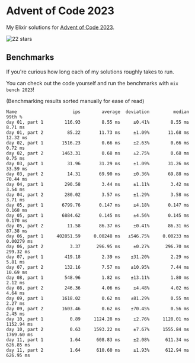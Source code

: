 # Advent of Code 2023

My Elixir solutions for [Advent of Code 2023](https://adventofcode.com/2023).

<!-- stars 2023 start --><img src="https://img.shields.io/static/v1?label=2023&message=22%20stars&style=for-the-badge&color=orange" alt="22 stars" /><!-- stars 2023 end -->

## Benchmarks

If you're curious how long each of my solutions roughly takes to run.

You can check out the code yourself and run the benchmarks with `mix bench 2023`!

(Benchmarking results sorted manually for ease of read)

```
Name                     ips        average  deviation         median         99th %
day 01, part 1        116.93        8.55 ms     ±0.41%        8.55 ms        8.71 ms
day 01, part 2         85.22       11.73 ms     ±1.09%       11.68 ms       12.32 ms
day 02, part 1       1516.23        0.66 ms     ±2.63%        0.66 ms        0.72 ms
day 02, part 2       1463.31        0.68 ms     ±2.75%        0.68 ms        0.75 ms
day 03, part 1         31.96       31.29 ms     ±1.09%       31.26 ms       33.59 ms
day 03, part 2         14.31       69.90 ms     ±0.36%       69.88 ms       70.44 ms
day 04, part 1        290.58        3.44 ms     ±1.11%        3.42 ms        3.54 ms
day 04, part 2        280.02        3.57 ms     ±1.29%        3.58 ms        3.71 ms
day 05, part 1       6799.76       0.147 ms     ±4.18%       0.147 ms       0.168 ms
day 05, part 1       6884.62       0.145 ms     ±4.56%       0.145 ms       0.170 ms
day 05, part 2         11.58       86.37 ms     ±0.41%       86.31 ms       87.38 ms
day 06, part 1     402851.59     0.00248 ms   ±546.75%     0.00233 ms     0.00279 ms
day 06, part 2          3.37      296.95 ms     ±0.27%      296.70 ms      299.32 ms
day 07, part 1        419.18        2.39 ms    ±31.20%        2.29 ms        5.81 ms
day 07, part 2        132.16        7.57 ms    ±10.95%        7.44 ms       10.69 ms
day 08, part 1        548.96        1.82 ms    ±13.11%        1.80 ms        2.12 ms
day 08, part 2        246.36        4.06 ms     ±4.48%        4.02 ms        4.64 ms
day 09, part 1       1618.02        0.62 ms    ±81.29%        0.55 ms        2.27 ms
day 09, part 2       1603.46        0.62 ms    ±70.45%        0.56 ms        2.45 ms
day 10, part 1          0.89     1124.28 ms     ±2.76%     1128.01 ms     1152.94 ms
day 10, part 2          0.63     1593.22 ms     ±7.67%     1555.84 ms     1769.60 ms
day 11, part 1          1.64      608.83 ms     ±2.08%      611.34 ms      626.85 ms
day 11, part 2          1.64      610.60 ms     ±1.93%      612.94 ms      626.95 ms
```
